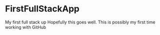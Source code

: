 # FirstFullStackApp
My first full stack up 
Hopefully this goes well.
This is possibly my first time working with GitHub